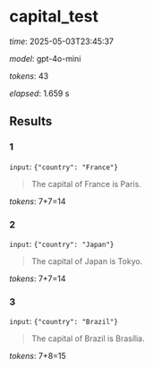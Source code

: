 # capital_test

*time*: 2025-05-03T23:45:37

*model*: gpt-4o-mini

*tokens*: 43

*elapsed*: 1.659 s

## Results

### 1

`input`: `{"country": "France"}`


> The capital of France is Paris.


*tokens*: 7+7=14

### 2

`input`: `{"country": "Japan"}`


> The capital of Japan is Tokyo.


*tokens*: 7+7=14

### 3

`input`: `{"country": "Brazil"}`


> The capital of Brazil is Brasília.


*tokens*: 7+8=15
